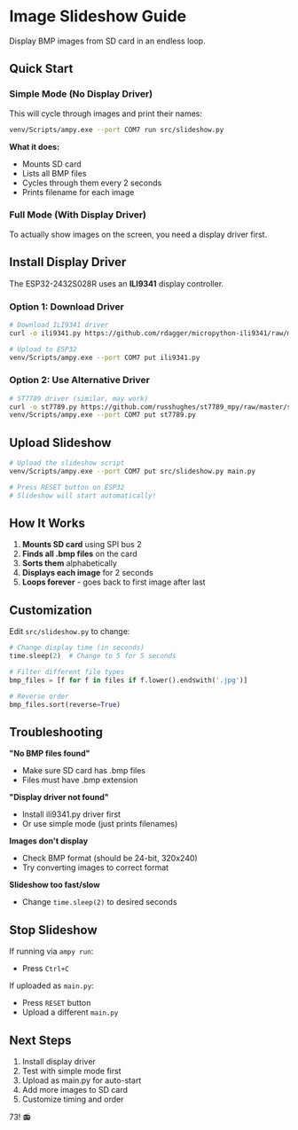 # Image Slideshow Guide

Display BMP images from SD card in an endless loop.

## Quick Start

### Simple Mode (No Display Driver)

This will cycle through images and print their names:

```bash
venv/Scripts/ampy.exe --port COM7 run src/slideshow.py
```

**What it does:**
- Mounts SD card
- Lists all BMP files
- Cycles through them every 2 seconds
- Prints filename for each image

### Full Mode (With Display Driver)

To actually show images on the screen, you need a display driver first.

## Install Display Driver

The ESP32-2432S028R uses an **ILI9341** display controller.

### Option 1: Download Driver

```bash
# Download ILI9341 driver
curl -o ili9341.py https://github.com/rdagger/micropython-ili9341/raw/master/ili9341.py

# Upload to ESP32
venv/Scripts/ampy.exe --port COM7 put ili9341.py
```

### Option 2: Use Alternative Driver

```bash
# ST7789 driver (similar, may work)
curl -o st7789.py https://github.com/russhughes/st7789_mpy/raw/master/st7789.py
venv/Scripts/ampy.exe --port COM7 put st7789.py
```

## Upload Slideshow

```bash
# Upload the slideshow script
venv/Scripts/ampy.exe --port COM7 put src/slideshow.py main.py

# Press RESET button on ESP32
# Slideshow will start automatically!
```

## How It Works

1. **Mounts SD card** using SPI bus 2
2. **Finds all .bmp files** on the card
3. **Sorts them** alphabetically
4. **Displays each image** for 2 seconds
5. **Loops forever** - goes back to first image after last

## Customization

Edit `src/slideshow.py` to change:

```python
# Change display time (in seconds)
time.sleep(2)  # Change to 5 for 5 seconds

# Filter different file types
bmp_files = [f for f in files if f.lower().endswith('.jpg')]

# Reverse order
bmp_files.sort(reverse=True)
```

## Troubleshooting

**"No BMP files found"**
- Make sure SD card has .bmp files
- Files must have .bmp extension

**"Display driver not found"**
- Install ili9341.py driver first
- Or use simple mode (just prints filenames)

**Images don't display**
- Check BMP format (should be 24-bit, 320x240)
- Try converting images to correct format

**Slideshow too fast/slow**
- Change `time.sleep(2)` to desired seconds

## Stop Slideshow

If running via `ampy run`:
- Press `Ctrl+C`

If uploaded as `main.py`:
- Press `RESET` button
- Upload a different `main.py`

## Next Steps

1. Install display driver
2. Test with simple mode first
3. Upload as main.py for auto-start
4. Add more images to SD card
5. Customize timing and order

73! 📻
